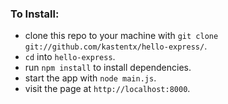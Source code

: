 ### To Install:
* clone this repo to your machine with `git clone git://github.com/kastentx/hello-express/`.
* `cd` into `hello-express`.
* run `npm install` to install dependencies.
* start the app with `node main.js`.
* visit the page at `http://localhost:8000`. 
